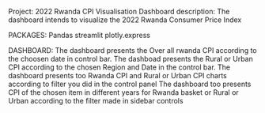 Project: 2022 Rwanda CPI Visualisation Dashboard
description: The dashboard intends to visualize the 2022 Rwanda Consumer Price Index

PACKAGES:
Pandas
streamlit
plotly.express

DASHBOARD:
The dashboard presents the Over all rwanda CPI according to the choosen date in control bar.
The dashboad presents the Rural or Urban CPI according to the chosen Region and Date in the control bar.
The dashboard presents too Rwanda CPI and Rural or Urban CPI charts  according to filter you did in the control panel
The dashboard too presents CPI of the chosen item in different years for Rwanda basket or Rural or Urban according to the filter made in sidebar controls
